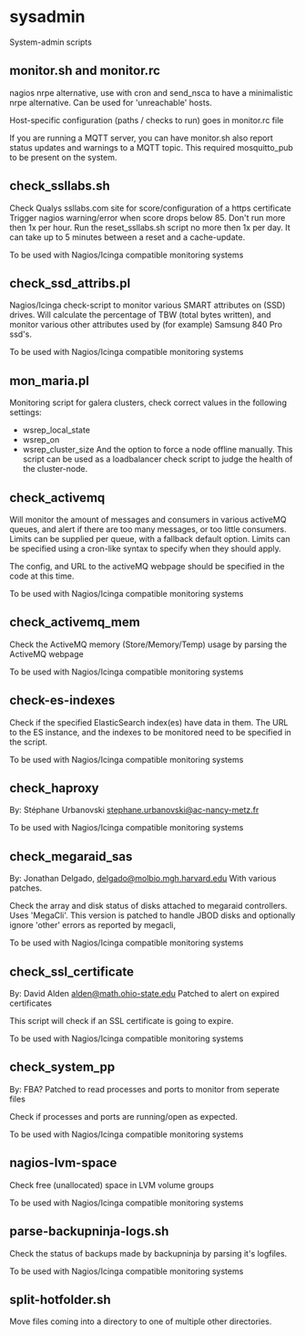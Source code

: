 sysadmin
========

System-admin scripts


monitor.sh and monitor.rc
-------------------------

nagios nrpe alternative, use with cron and send_nsca to have a minimalistic
nrpe alternative. Can be used for 'unreachable' hosts.

Host-specific configuration (paths / checks to run) goes in monitor.rc file

If you are running a MQTT server, you can have monitor.sh also report status updates and warnings to a MQTT topic. This required mosquitto_pub to be present on the system.

check_ssllabs.sh
----------------

Check Qualys ssllabs.com site for score/configuration of a https certificate
Trigger nagios warning/error when score drops below 85.
Don't run more then 1x per hour. Run the reset_ssllabs.sh script no more then 1x per day.
It can take up to 5 minutes between a reset and a cache-update.

To be used with Nagios/Icinga compatible monitoring systems

check_ssd_attribs.pl
--------------------

Nagios/Icinga check-script to monitor various SMART attributes on (SSD) drives. Will calculate
the percentage of TBW (total bytes written), and monitor various other attributes used by
(for example) Samsung 840 Pro ssd's. 

To be used with Nagios/Icinga compatible monitoring systems

mon_maria.pl
------------

Monitoring script for galera clusters, check correct values in the following settings:
  - wsrep_local_state
  - wsrep_on
  - wsrep_cluster_size
And the option to force a node offline manually. This script can be used as a loadbalancer check script to judge the health of the cluster-node.

check_activemq
--------------

Will monitor the amount of messages and consumers in various activeMQ queues, and alert if there
are too many messages, or too little consumers. Limits can be supplied per queue, with a fallback
default option. Limits can be specified using a cron-like syntax to specify when they should apply.

The config, and URL to the activeMQ webpage should be specified in the code at this time.

To be used with Nagios/Icinga compatible monitoring systems

check_activemq_mem
------------------

Check the ActiveMQ memory (Store/Memory/Temp) usage by parsing the ActiveMQ webpage

To be used with Nagios/Icinga compatible monitoring systems


check-es-indexes
----------------

Check if the specified ElasticSearch index(es) have data in them. The URL to the ES instance,
and the indexes to be monitored need to be specified in the script.

To be used with Nagios/Icinga compatible monitoring systems


check_haproxy
-------------

By: Stéphane Urbanovski <stephane.urbanovski@ac-nancy-metz.fr>

To be used with Nagios/Icinga compatible monitoring systems

check_megaraid_sas
------------------

By: Jonathan Delgado, delgado@molbio.mgh.harvard.edu
With various patches.

Check the array and disk status of disks attached to megaraid controllers. Uses 'MegaCli'.
This version is patched to handle JBOD disks and optionally ignore 'other' errors as reported by megacli,

To be used with Nagios/Icinga compatible monitoring systems

check_ssl_certificate
---------------------

By: David Alden <alden@math.ohio-state.edu>
Patched to alert on expired certificates

This script will check if an SSL certificate is going to expire.

To be used with Nagios/Icinga compatible monitoring systems

check_system_pp
---------------

By: FBA?
Patched to read processes and ports to monitor from seperate files

Check if processes and ports are running/open as expected.

To be used with Nagios/Icinga compatible monitoring systems

nagios-lvm-space
----------------

Check free (unallocated) space in LVM volume groups

To be used with Nagios/Icinga compatible monitoring systems

parse-backupninja-logs.sh
-------------------------

Check the status of backups made by backupninja by parsing it's logfiles.

To be used with Nagios/Icinga compatible monitoring systems

split-hotfolder.sh
------------------

Move files coming into a directory to one of multiple other directories.
